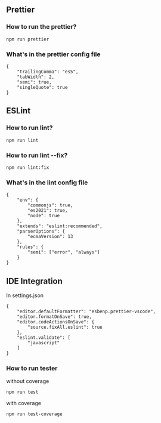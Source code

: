 ## Prettier

### How to run the prettier?
```
npm run prettier
```

### What's in the prettier config file
```
{
    "trailingComma": "es5",
    "tabWidth": 2,
    "semi": true,
    "singleQuote": true
}
```

## ESLint

### How to run lint?
```
npm run lint
```
### How to run lint --fix?
```
npm run lint:fix
```

### What's in the lint config file
```
{
    "env": {
        "commonjs": true,
        "es2021": true,
        "node": true
    },
    "extends": "eslint:recommended",
    "parserOptions": {
        "ecmaVersion": 13
    },
    "rules": {
        "semi": ["error", "always"]
    }
}
```

## IDE Integration

In settings.json
```
{
    "editor.defaultFormatter": "esbenp.prettier-vscode",
    "editor.formatOnSave": true,
    "editor.codeActionsOnSave": {
        "source.fixAll.eslint": true
    },
    "eslint.validate": [
        "javascript"
    ]
}
```

### How to run tester

without  coverage
```
npm run test
```

with coverage
```
npm run test-coverage
```

